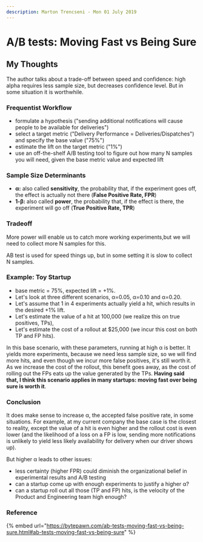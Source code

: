 ```yaml
---
description: Marton Trencseni - Mon 01 July 2019
---
```


# A/B tests: Moving Fast vs Being Sure

## My Thoughts

The author talks about a trade-off between speed and confidence: high alpha requires less sample size, but decreases confidence level. But in some situation it is worthwhile.

### Frequentist Workflow

* formulate a hypothesis ("sending additional notifications will cause people to be available for deliveries")
* select a target metric ("Delivery Performance = Deliveries/Dispatches") and specify the base value ("75%")
* estimate the lift on the target metric ("1%")
* use an off-the-shelf A/B testing tool to figure out how many N samples you will need, given the base metric value and expected lift

### Sample Size Determinants

* **α:** also called **sensitivity**, the probability that, if the experiment goes off, the effect is actually not there (**False Positive Rate, FPR**)
* **1-β:** also called **power**, the probability that, if the effect is there, the experiment will go off (**True Positive Rate, TPR**)

### Tradeoff

More power will enable us to catch more working experiments,but we will need to collect more N samples for this.

AB test is used for speed things up, but in some setting it is slow to collect N samples.

### Example: Toy Startup

* base metric = 75%, expected lift = +1%.
* Let's look at three different scenarios, α=0.05, α=0.10 and α=0.20.
* Let's assume that 1 in 4 experiments actually yield a hit, which results in the desired +1% lift.
* Let's estimate the value of a hit at 100,000 (we realize this on true positives, TPs),
* Let's estimate the cost of a rollout at $25,000 (we incur this cost on both TP and FP hits).

In this base scenario, with these parameters, running at high α is better. It yields more experiments, because we need less sample size, so we will find more hits, and even though we incur more false positives, it's still worth it. As we increase the cost of the rollout, this benefit goes away, as the cost of rolling out the FPs eats up the value generated by the TPs. **Having said that, I think this scenario applies in many startups: moving fast over being sure is worth it**.

### Conclusion

It does make sense to increase α, the accepted false positive rate, in some situations. For example, at my current company the base case is the closest to reality, except the value of a hit is even higher and the rollout cost is even lower (and the likelihood of a loss on a FP is low, sending more notifications is unlikely to yield less likely availability for delivery when our driver shows up).

But higher α leads to other issues:

* less certainty (higher FPR) could diminish the organizational belief in experimental results and A/B testing
* can a startup come up with enough experiments to justify a higher α?
* can a startup roll out all those (TP and FP) hits, is the velocity of the Product and Engineering team high enough?

### Reference

{% embed url="https://bytepawn.com/ab-tests-moving-fast-vs-being-sure.html#ab-tests-moving-fast-vs-being-sure" %}
